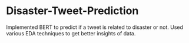 # Disaster-Tweet-Prediction
Implemented BERT to predict if a tweet is related to disaster or not. Used various EDA techniques to get better
insights of data.
